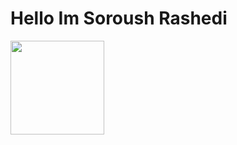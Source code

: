 
<h1 class="text">Hello Im Soroush Rashedi</h1>
<img src="https://i.gifer.com/5Tz.gif" width="150" height="150"/>
